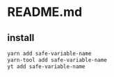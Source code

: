 # README.md

    

## install

```bash
yarn add safe-variable-name
yarn-tool add safe-variable-name
yt add safe-variable-name
```

